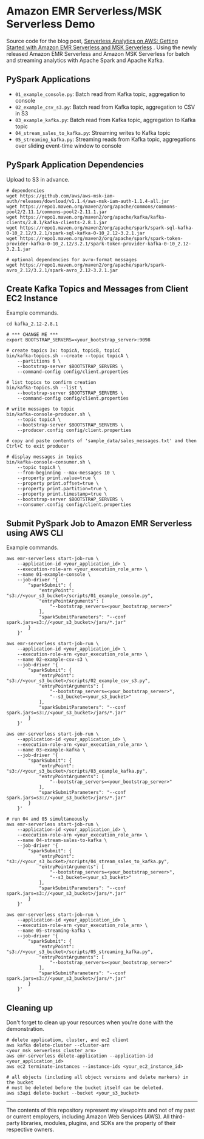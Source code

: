 # Amazon EMR Serverless/MSK Serverless Demo

Source code for the blog post, [Serverless Analytics on AWS: Getting Started with Amazon EMR Serverless and MSK
Serverless](https://garystafford.medium.com/serverless-analytics-on-aws-getting-started-with-amazon-emr-serverless-and-amazon-msk-serverless-67155fa0f5e0)
. Using the newly released Amazon EMR Serverless and Amazon MSK Serverless for batch and streaming analytics
with Apache Spark and Apache Kafka.

## PySpark Applications

* `01_example_console.py`: Batch read from Kafka topic, aggregation to console
* `02_example_csv_s3.py`: Batch read from Kafka topic, aggregation to CSV in S3
* `03_example_kafka.py`: Batch read from Kafka topic, aggregation to Kafka topic
* `04_stream_sales_to_kafka.py`: Streaming writes to Kafka topic
* `05_streaming_kafka.py`: Streaming reads from Kafka topic, aggregations over sliding event-time window to console

## PySpark Application Dependencies

Upload to S3 in advance.

```shell
# dependencies
wget https://github.com/aws/aws-msk-iam-auth/releases/download/v1.1.4/aws-msk-iam-auth-1.1.4-all.jar
wget https://repo1.maven.org/maven2/org/apache/commons/commons-pool2/2.11.1/commons-pool2-2.11.1.jar
wget https://repo1.maven.org/maven2/org/apache/kafka/kafka-clients/2.8.1/kafka-clients-2.8.1.jar
wget https://repo1.maven.org/maven2/org/apache/spark/spark-sql-kafka-0-10_2.12/3.2.1/spark-sql-kafka-0-10_2.12-3.2.1.jar
wget https://repo1.maven.org/maven2/org/apache/spark/spark-token-provider-kafka-0-10_2.12/3.2.1/spark-token-provider-kafka-0-10_2.12-3.2.1.jar

# optional dependencies for avro-format messages
wget https://repo1.maven.org/maven2/org/apache/spark/spark-avro_2.12/3.2.1/spark-avro_2.12-3.2.1.jar
```

## Create Kafka Topics and Messages from Client EC2 Instance

Example commands.

```shell
cd kafka_2.12-2.8.1

# *** CHANGE ME ***
export BOOTSTRAP_SERVERS=<your_bootstrap_server>:9098

# create topics 3x: topicA, topicB, topicC
bin/kafka-topics.sh --create --topic topicA \
    --partitions 6 \
    --bootstrap-server $BOOTSTRAP_SERVERS \
    --command-config config/client.properties

# list topics to confirm creation
bin/kafka-topics.sh --list \
    --bootstrap-server $BOOTSTRAP_SERVERS \
    --command-config config/client.properties

# write messages to topic
bin/kafka-console-producer.sh \
    --topic topicA \
    --bootstrap-server $BOOTSTRAP_SERVERS \
    --producer.config config/client.properties

# copy and paste contents of 'sample_data/sales_messages.txt' and then Ctrl+C to exit producer

# display messages in topics
bin/kafka-console-consumer.sh \
    --topic topicA \
    --from-beginning --max-messages 10 \
    --property print.value=true \
    --property print.offset=true \
    --property print.partition=true \
    --property print.timestamp=true \
    --bootstrap-server $BOOTSTRAP_SERVERS \
    --consumer.config config/client.properties
```

## Submit PySpark Job to Amazon EMR Serverless using AWS CLI

Example commands.

```shell
aws emr-serverless start-job-run \
    --application-id <your_application_id> \
    --execution-role-arn <your_execution_role_arn> \
    --name 01-example-console \
    --job-driver '{
        "sparkSubmit": {
            "entryPoint": "s3://<your_s3_bucket>/scripts/01_example_console.py",
            "entryPointArguments": [
                "--bootstrap_servers=<your_bootstrap_server>"
            ],
            "sparkSubmitParameters": "--conf spark.jars=s3://<your_s3_bucket>/jars/*.jar"
        }
    }'

aws emr-serverless start-job-run \
    --application-id <your_application_id> \
    --execution-role-arn <your_execution_role_arn> \
    --name 02-example-csv-s3 \
    --job-driver '{
        "sparkSubmit": {
            "entryPoint": "s3://<your_s3_bucket>/scripts/02_example_csv_s3.py",
            "entryPointArguments": [
                "--bootstrap_servers=<your_bootstrap_server>", 
                "--s3_bucket=<your_s3_bucket>"
            ],
            "sparkSubmitParameters": "--conf spark.jars=s3://<your_s3_bucket>/jars/*.jar"
        }
    }'

aws emr-serverless start-job-run \
    --application-id <your_application_id> \
    --execution-role-arn <your_execution_role_arn> \
    --name 03-example-kafka \
    --job-driver '{
        "sparkSubmit": {
            "entryPoint": "s3://<your_s3_bucket>/scripts/03_example_kafka.py",
            "entryPointArguments": [
                "--bootstrap_servers=<your_bootstrap_server>"
            ],
            "sparkSubmitParameters": "--conf spark.jars=s3://<your_s3_bucket>/jars/*.jar"
        }
    }'

# run 04 and 05 simultaneously 
aws emr-serverless start-job-run \
    --application-id <your_application_id> \
    --execution-role-arn <your_execution_role_arn> \
    --name 04-stream-sales-to-kafka \
    --job-driver '{
        "sparkSubmit": {
            "entryPoint": "s3://<your_s3_bucket>/scripts/04_stream_sales_to_kafka.py",
            "entryPointArguments": [
                "--bootstrap_servers=<your_bootstrap_server>", 
                "--s3_bucket=<your_s3_bucket>"
            ],
            "sparkSubmitParameters": "--conf spark.jars=s3://<your_s3_bucket>/jars/*.jar"
        }
    }'

aws emr-serverless start-job-run \
    --application-id <your_application_id> \
    --execution-role-arn <your_execution_role_arn> \
    --name 05-streaming-kafka \
    --job-driver '{
        "sparkSubmit": {
            "entryPoint": "s3://<your_s3_bucket>/scripts/05_streaming_kafka.py",
            "entryPointArguments": [
                "--bootstrap_servers=<your_bootstrap_server>"
            ],
            "sparkSubmitParameters": "--conf spark.jars=s3://<your_s3_bucket>/jars/*.jar"
        }
    }'
```

## Cleaning up

Don't forget to clean up your resources when you're done with the demonstration.

```shell
# delete applicatiom, cluster, and ec2 client
aws kafka delete-cluster --cluster-arn <your_msk_serverless_cluster_arn>
aws emr-serverless delete-application --application-id <your_application_id>
aws ec2 terminate-instances --instance-ids <your_ec2_instance_id>

# all objects (including all object versions and delete markers) in the bucket 
# must be deleted before the bucket itself can be deleted.
aws s3api delete-bucket --bucket <your_s3_bucket>
```

---
The contents of this repository represent my viewpoints and not of my past or current employers, including Amazon Web
Services (AWS). All third-party libraries, modules, plugins, and SDKs are the property of their respective owners.
